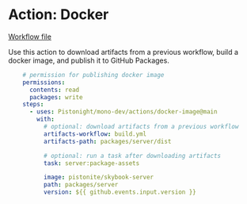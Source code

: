 # Action: Docker

[Workflow file](https://github.com/Pistonight/mono-dev/tree/main/acitons/docker-image/action.yml)

Use this action to download artifacts from a previous workflow,
build a docker image, and publish it to GitHub Packages.

```yaml
    # permission for publishing docker image
    permissions:
      contents: read
      packages: write
    steps:
      - uses: Pistonight/mono-dev/actions/docker-image@main
        with:
          # optional: download artifacts from a previous workflow
          artifacts-workflow: build.yml
          artifacts-path: packages/server/dist

          # optional: run a task after downloading artifacts
          task: server:package-assets

          image: pistonite/skybook-server
          path: packages/server
          version: ${{ github.events.input.version }}
```
